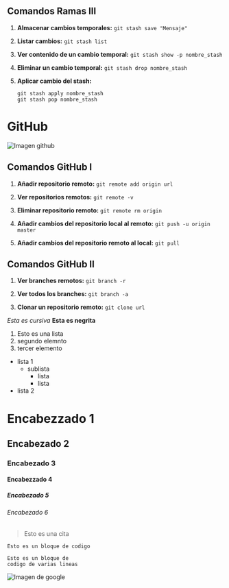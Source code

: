 ## Comandos Ramas III

1. **Almacenar cambios temporales:**
`git stash save "Mensaje"`

2. **Listar cambios:**
`git stash list`

3. **Ver contenido de un cambio temporal:**
`git stash show -p nombre_stash`

4. **Eliminar un cambio temporal:**
`git stash drop nombre_stash`

5. **Aplicar cambio del stash:**
   ~~~
   git stash apply nombre_stash
   git stash pop nombre_stash
   ~~~

# GitHub

![Imagen github](https://encrypted-tbn0.gstatic.com/images?q=tbn:ANd9GcRuW2rqf0Lw3E_kvxt7EFX9Y7C0o6Fba2UNpi_NCQayJ13AC0GI8Q)

## Comandos GitHub I

1. **Añadir repositorio remoto:**
`git remote add origin url`

2. **Ver repositorios remotos:**
`git remote -v`

3. **Eliminar repositorio remoto:**
`git remote rm origin`

4. **Añadir cambios del repositorio local al remoto:**
`git push -u origin master`

5. **Añadir cambios del repositorio remoto al local:**
`git pull`

## Comandos GitHub II

1. **Ver branches remotos:**
`git branch -r`

2. **Ver todos los branches:**
`git branch -a`

3. **Clonar un repositorio remoto:**
`git clone url`


*Esta es cursiva* 
**Esta es negrita**
1. Esto es una lista
2. segundo elemnto
3. tercer elemento
* lista 1
  * sublista
    * lista
    * lista
* lista 2
# Encabezzado 1
## Encabezado 2
### Encabezado 3
#### Encabezzado 4
##### Encabezado 5
###### Encabezado 6
> Esto es una cita

`Esto es un bloque de codigo`

~~~
Esto es un bloque de
codigo de varias lineas
~~~

![Imagen de google](http://www.colemancbx.com/wp-content/uploads/2015/09/Logo-Google.jpg)
